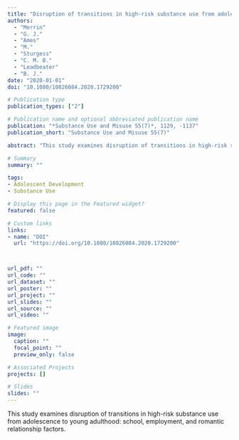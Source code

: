 ```yaml
---
title: "Disruption of transitions in high-risk substance use from adolescence to young adulthood: School, employment, and romantic relationship factors"
authors:
  - "Merrin"
  - "G. J."
  - "Ames"
  - "M."
  - "Sturgess"
  - "C. M. B."
  - "Leadbeater"
  - "B. J."
date: "2020-01-01"
doi: "10.1080/10826084.2020.1729200"

# Publication type
publication_types: ["2"]

# Publication name and optional abbreviated publication name
publication: "*Substance Use and Misuse 55(7)*, 1129, -1137"
publication_short: "Substance Use and Misuse 55(7)"

abstract: "This study examines disruption of transitions in high-risk substance use from adolescence to young adulthood: school, employment, and romantic relationship factors."

# Summary
summary: ""

tags:
- Adolescent Development
- Substance Use

# Display this page in the Featured widget?
featured: false

# Custom links
links:
- name: "DOI"
  url: "https://doi.org/10.1080/10826084.2020.1729200"



url_pdf: ""
url_code: ""
url_dataset: ""
url_poster: ""
url_project: ""
url_slides: ""
url_source: ""
url_video: ""

# Featured image
image:
  caption: ""
  focal_point: ""
  preview_only: false

# Associated Projects
projects: []

# Slides
slides: ""
---
```


This study examines disruption of transitions in high-risk substance use from adolescence to young adulthood: school, employment, and romantic relationship factors.
